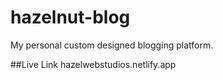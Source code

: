 # hazelnut-blog
My personal custom designed blogging platform.

##Live Link
hazelwebstudios.netlify.app
